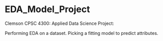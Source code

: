# EDA_Model_Project
Clemson CPSC 4300: Applied Data Science Project: 

Performing EDA on a dataset.
Picking a fitting model to predict attributes.
